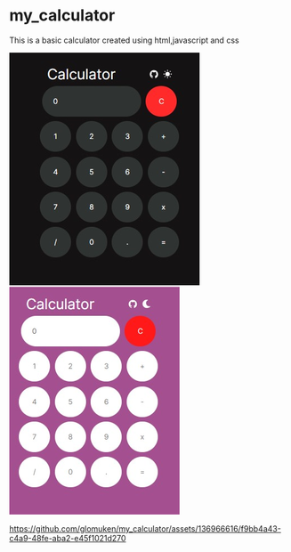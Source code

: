 # my_calculator
This is a basic calculator created using html,javascript and css


![Alt text](dark.png)
![Alt text](light.png)


https://github.com/glomuken/my_calculator/assets/136966616/f9bb4a43-c4a9-48fe-aba2-e45f1021d270

